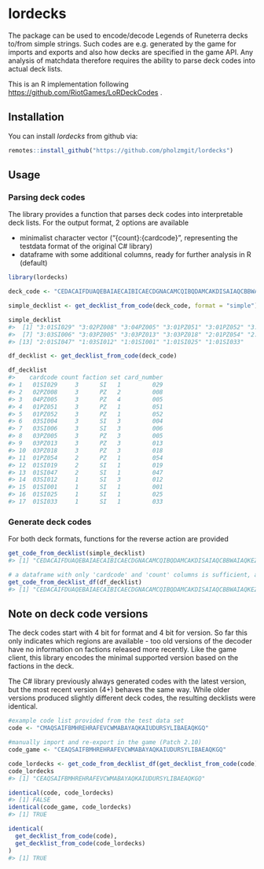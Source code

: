 
<!-- README.md is generated from README.Rmd. Please edit that file -->

# lordecks

<!-- badges: start -->
<!-- badges: end -->

The package can be used to encode/decode Legends of Runeterra decks
to/from simple strings. Such codes are e.g. generated by the game for
imports and exports and also how decks are specified in the game API.
Any analysis of matchdata therefore requires the ability to parse deck
codes into actual deck lists.

This is an R implementation following
<https://github.com/RiotGames/LoRDeckCodes> .

## Installation

You can install *lordecks* from github via:

``` r
remotes::install_github("https://github.com/pholzmgit/lordecks")
```

## Usage

### Parsing deck codes

The library provides a function that parses deck codes into
interpretable deck lists. For the output format, 2 options are available

-   minimalist character vector (“{count}:{cardcode}”, representing the
    testdata format of the original C\# library)
-   dataframe with some additional columns, ready for further analysis
    in R (default)

``` r
library(lordecks)

deck_code <- "CEDACAIFDUAQEBAIAECAIBICAECDGNACAMCQIBQDAMCAKDISAIAQCBBWAIAQKEZPAIAQGBIMAMAQKAIZEE"

simple_decklist <- get_decklist_from_code(deck_code, format = "simple")

simple_decklist
#>  [1] "3:01SI029" "3:02PZ008" "3:04PZ005" "3:01PZ051" "3:01PZ052" "3:03SI004"
#>  [7] "3:03SI006" "3:03PZ005" "3:03PZ013" "3:03PZ018" "2:01PZ054" "2:01SI019"
#> [13] "2:01SI047" "1:03SI012" "1:01SI001" "1:01SI025" "1:01SI033"
```

``` r
df_decklist <- get_decklist_from_code(deck_code)

df_decklist
#>    cardcode count faction set card_number
#> 1   01SI029     3      SI   1         029
#> 2   02PZ008     3      PZ   2         008
#> 3   04PZ005     3      PZ   4         005
#> 4   01PZ051     3      PZ   1         051
#> 5   01PZ052     3      PZ   1         052
#> 6   03SI004     3      SI   3         004
#> 7   03SI006     3      SI   3         006
#> 8   03PZ005     3      PZ   3         005
#> 9   03PZ013     3      PZ   3         013
#> 10  03PZ018     3      PZ   3         018
#> 11  01PZ054     2      PZ   1         054
#> 12  01SI019     2      SI   1         019
#> 13  01SI047     2      SI   1         047
#> 14  03SI012     1      SI   3         012
#> 15  01SI001     1      SI   1         001
#> 16  01SI025     1      SI   1         025
#> 17  01SI033     1      SI   1         033
```

### Generate deck codes

For both deck formats, functions for the reverse action are provided

``` r
get_code_from_decklist(simple_decklist)
#> [1] "CEDACAIFDUAQEBAIAECAIBICAECDGNACAMCQIBQDAMCAKDISAIAQCBBWAIAQKEZPAIAQGBIMAMAQKAIZEE"
```

``` r
# a dataframe with only 'cardcode' and 'count' columns is sufficient, all other columns are ignored
get_code_from_decklist_df(df_decklist)
#> [1] "CEDACAIFDUAQEBAIAECAIBICAECDGNACAMCQIBQDAMCAKDISAIAQCBBWAIAQKEZPAIAQGBIMAMAQKAIZEE"
```

## Note on deck code versions

The deck codes start with 4 bit for format and 4 bit for version. So far
this only indicates which regions are available - too old versions of
the decoder have no information on factions released more recently. Like
the game client, this library encodes the minimal supported version
based on the factions in the deck.

The C\# library previously always generated codes with the latest
version, but the most recent version (4+) behaves the same way. While
older versions produced slightly different deck codes, the resulting
decklists were identical.

``` r
#example code list provided from the test data set
code <- "CMAQSAIFBMHREHRAFEVCWMABAYAQKAIUDURSYLIBAEAQKGQ"

#manually import and re-export in the game (Patch 2.10)
code_game <- "CEAQSAIFBMHREHRAFEVCWMABAYAQKAIUDURSYLIBAEAQKGQ"

code_lordecks <- get_code_from_decklist_df(get_decklist_from_code(code))
code_lordecks
#> [1] "CEAQSAIFBMHREHRAFEVCWMABAYAQKAIUDURSYLIBAEAQKGQ"
```

``` r
identical(code, code_lordecks)
#> [1] FALSE
identical(code_game, code_lordecks)
#> [1] TRUE
```

``` r
identical(
  get_decklist_from_code(code),
  get_decklist_from_code(code_lordecks)
)
#> [1] TRUE
```
